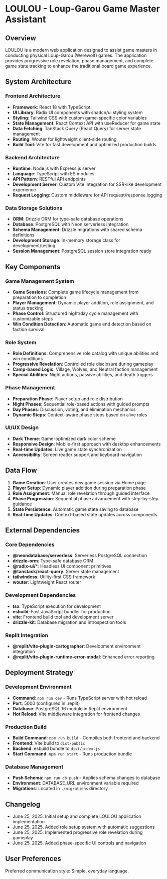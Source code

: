 # LOULOU - Loup-Garou Game Master Assistant

## Overview

LOULOU is a modern web application designed to assist game masters in conducting physical Loup-Garou (Werewolf) games. The application provides progressive role revelation, phase management, and complete game state tracking to enhance the traditional board game experience.

## System Architecture

### Frontend Architecture
- **Framework**: React 18 with TypeScript
- **UI Library**: Radix UI components with shadcn/ui styling system
- **Styling**: Tailwind CSS with custom game-specific color variables
- **State Management**: React Context API with useReducer for game state
- **Data Fetching**: TanStack Query (React Query) for server state management
- **Routing**: Wouter for lightweight client-side routing
- **Build Tool**: Vite for fast development and optimized production builds

### Backend Architecture
- **Runtime**: Node.js with Express.js server
- **Language**: TypeScript with ES modules
- **API Pattern**: RESTful API endpoints
- **Development Server**: Custom Vite integration for SSR-like development experience
- **Request Logging**: Custom middleware for API request/response logging

### Data Storage Solutions
- **ORM**: Drizzle ORM for type-safe database operations
- **Database**: PostgreSQL with Neon serverless integration
- **Schema Management**: Drizzle migrations with shared schema definitions
- **Development Storage**: In-memory storage class for development/testing
- **Session Management**: PostgreSQL session store integration ready

## Key Components

### Game Management System
- **Game Sessions**: Complete game lifecycle management from preparation to completion
- **Player Management**: Dynamic player addition, role assignment, and status tracking
- **Phase Control**: Structured night/day cycle management with customizable steps
- **Win Condition Detection**: Automatic game end detection based on faction survival

### Role System
- **Role Definitions**: Comprehensive role catalog with unique abilities and win conditions
- **Progressive Revelation**: Controlled role disclosure during gameplay
- **Camp-based Logic**: Village, Wolves, and Neutral faction management
- **Special Abilities**: Night actions, passive abilities, and death triggers

### Phase Management
- **Preparation Phase**: Player setup and role distribution
- **Night Phases**: Sequential role-based actions with guided prompts
- **Day Phases**: Discussion, voting, and elimination mechanics
- **Dynamic Steps**: Context-aware phase steps based on alive roles

### UI/UX Design
- **Dark Theme**: Game-optimized dark color scheme
- **Responsive Design**: Mobile-first approach with desktop enhancements
- **Real-time Updates**: Live game state synchronization
- **Accessibility**: Screen reader support and keyboard navigation

## Data Flow

1. **Game Creation**: User creates new game session via Home page
2. **Player Setup**: Dynamic player addition during preparation phase
3. **Role Assignment**: Manual role revelation through guided interface
4. **Phase Progression**: Sequential phase advancement with step-by-step guidance
5. **State Persistence**: Automatic game state saving to database
6. **Real-time Updates**: Context-based state updates across components

## External Dependencies

### Core Dependencies
- **@neondatabase/serverless**: Serverless PostgreSQL connection
- **drizzle-orm**: Type-safe database ORM
- **@radix-ui/***: Headless UI component primitives
- **@tanstack/react-query**: Server state management
- **tailwindcss**: Utility-first CSS framework
- **wouter**: Lightweight React router

### Development Dependencies
- **tsx**: TypeScript execution for development
- **esbuild**: Fast JavaScript bundler for production
- **vite**: Frontend build tool and development server
- **drizzle-kit**: Database migration and introspection tools

### Replit Integration
- **@replit/vite-plugin-cartographer**: Development environment integration
- **@replit/vite-plugin-runtime-error-modal**: Enhanced error reporting

## Deployment Strategy

### Development Environment
- **Command**: `npm run dev` - Runs TypeScript server with hot reload
- **Port**: 5000 (configured in .replit)
- **Database**: PostgreSQL 16 module in Replit environment
- **Hot Reload**: Vite middleware integration for frontend changes

### Production Build
- **Build Command**: `npm run build` - Compiles both frontend and backend
- **Frontend**: Vite build to `dist/public`
- **Backend**: esbuild bundle to `dist/index.js`
- **Start Command**: `npm run start` - Runs production bundle

### Database Management
- **Push Schema**: `npm run db:push` - Applies schema changes to database
- **Environment**: DATABASE_URL environment variable required
- **Migrations**: Located in `./migrations` directory

## Changelog
- June 25, 2025. Initial setup and complete LOULOU application implementation
- June 25, 2025. Added role setup system with automatic suggestions
- June 25, 2025. Implemented progressive role revelation during gameplay
- June 25, 2025. Added phase-specific UI controls and navigation

## User Preferences

Preferred communication style: Simple, everyday language.